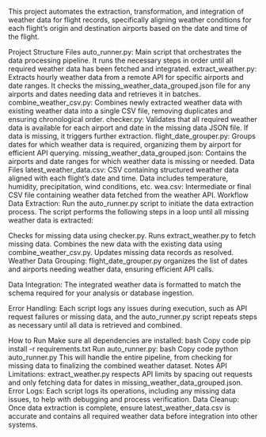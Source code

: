 This project automates the extraction, transformation, and integration of weather data for flight records, specifically aligning weather conditions for each flight’s origin and destination airports based on the date and time of the flight.

Project Structure
Files
auto_runner.py: Main script that orchestrates the data processing pipeline. It runs the necessary steps in order until all required weather data has been fetched and integrated.
extract_weather.py: Extracts hourly weather data from a remote API for specific airports and date ranges. It checks the missing_weather_data_grouped.json file for any airports and dates needing data and retrieves it in batches.
combine_weather_csv.py: Combines newly extracted weather data with existing weather data into a single CSV file, removing duplicates and ensuring chronological order.
checker.py: Validates that all required weather data is available for each airport and date in the missing data JSON file. If data is missing, it triggers further extraction.
flight_date_grouper.py: Groups dates for which weather data is required, organizing them by airport for efficient API querying.
missing_weather_data_grouped.json: Contains the airports and date ranges for which weather data is missing or needed.
Data Files
latest_weather_data.csv: CSV containing structured weather data aligned with each flight’s date and time. Data includes temperature, humidity, precipitation, wind conditions, etc.
wea.csv: Intermediate or final CSV file containing weather data fetched from the weather API.
Workflow
Data Extraction: Run the auto_runner.py script to initiate the data extraction process. The script performs the following steps in a loop until all missing weather data is extracted:

Checks for missing data using checker.py.
Runs extract_weather.py to fetch missing data.
Combines the new data with the existing data using combine_weather_csv.py.
Updates missing data records as resolved.
Weather Data Grouping: flight_date_grouper.py organizes the list of dates and airports needing weather data, ensuring efficient API calls.

Data Integration: The integrated weather data is formatted to match the schema required for your analysis or database ingestion.

Error Handling: Each script logs any issues during execution, such as API request failures or missing data, and the auto_runner.py script repeats steps as necessary until all data is retrieved and combined.

How to Run
Make sure all dependencies are installed:
bash
Copy code
pip install -r requirements.txt
Run auto_runner.py:
bash
Copy code
python auto_runner.py
This will handle the entire pipeline, from checking for missing data to finalizing the combined weather dataset.
Notes
API Limitations: extract_weather.py respects API limits by spacing out requests and only fetching data for dates in missing_weather_data_grouped.json.
Error Logs: Each script logs its operations, including any missing data issues, to help with debugging and process verification.
Data Cleanup: Once data extraction is complete, ensure latest_weather_data.csv is accurate and contains all required weather data before integration into other systems.

